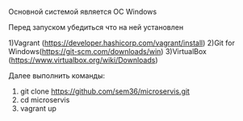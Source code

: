 Основной системой является OC Windows

Перед запуском убедиться что на ней установлен

1)Vagrant (https://developer.hashicorp.com/vagrant/install)
2)Git for Windows(https://git-scm.com/downloads/win)
3)VirtualBox (https://www.virtualbox.org/wiki/Downloads)

Далее выполнить команды:
1) git clone https://github.com/sem36/microservis.git
2) cd microservis
3) vagrant up
